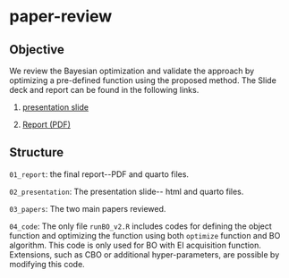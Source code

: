 # paper-review

## Objective

We review the Bayesian optimization and validate the approach by optimizing a pre-defined function using the proposed method.
The Slide deck and report can be found in the following links.

1. [presentation slide](https://heartofsaigon.github.io/paper-review/02_presentation/BO-spresentation.html#/title-slide)
 
2. [Report (PDF)](https://heartofsaigon.github.io/paper-review/01_report/final-project-report.pdf)

## Structure 

`01_report`: the final report--PDF and quarto files.

`02_presentation`: The presentation slide-- html and quarto files.

`03_papers`: The two main papers reviewed.

`04_code`: The only file `runBO_v2.R` includes codes for defining the object function and optimizing the function using both `optimize` function and BO algorithm.
This code is only used for BO with EI acquisition function. Extensions, such as CBO or additional hyper-parameters, are possible by modifying this code.  


